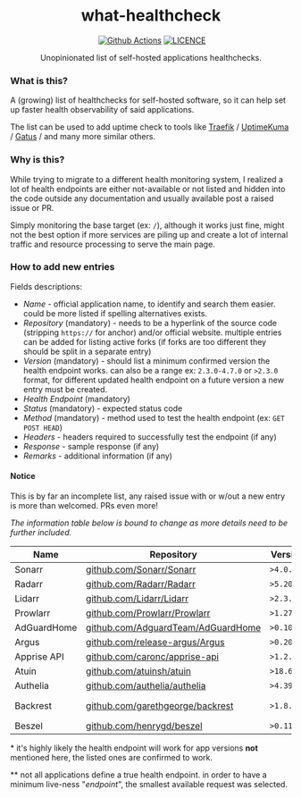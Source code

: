 <h1 align="center">what-healthcheck</h1>

<p align="center">
   <img src="https://img.shields.io/badge/PRs-welcome-brightgreen.svg?style=flat" alt="">
   <a href="https://github.com/peterbuga/what-healthcheck/actions"><img src="https://img.shields.io/github/actions/workflow/status/peterbuga/what-healthcheck/pages/pages-build-deployment" alt="Github Actions"></a>
   <a href="https://github.com/peterbuga/what-healthcheck/blob/master/LICENCE"><img src="https://img.shields.io/github/license/peterbuga/what-healthcheck.svg" alt="LICENCE"></a>
</p>

<p align="center">Unopinionated list of self-hosted applications healthchecks.</p>


### What is this?
A (growing) list of healthchecks for self-hosted software, so it can help set up faster health observability of said applications. 

The list can be used to add uptime check to tools like [Traefik](https://traefik.io/) / [UptimeKuma](https://uptimekuma.org/) / [Gatus](https://gatus.io/) / and many more similar others.

### Why is this?
While trying to migrate to a different health monitoring system, I realized a lot of health endpoints are either not-available or not listed and hidden into the code outside any documentation and usually available post a raised issue or PR.

Simply monitoring the base target (ex: `/`), although it works just fine, might not the best option if more services are piling up and create a lot of internal traffic and resource processing to serve the main page.  

### How to add new entries
Fields descriptions:

- *Name* - official application name, to identify and search them easier. could be more listed if spelling alternatives exists.
- *Repository* (mandatory) - needs to be a hyperlink of the source code (stripping `https://` for anchor) and/or official website. multiple entries can be added for listing active forks (if forks are too different they should be split in a separate entry)
- *Version* (mandatory) - should list a minimum confirmed version the health endpoint works. can also be a range ex: `2.3.0-4.7.0` or `>2.3.0` format, for different updated health endpoint on a future version a new entry must be created.
- *Health Endpoint* (mandatory)
- *Status* (mandatory) - expected status code
- *Method* (mandatory) - method used to test the health endpoint (ex: `GET POST HEAD`)
- *Headers* - headers required to successfully test the endpoint (if any)
- *Response* - sample response (if any)
- *Remarks* - additional information (if any)

#### Notice
This is by far an incomplete list, any raised issue with or w/out a new entry is more than welcomed. PRs even more!  

*The information table below is bound to change as more details need to be further included.*

| Name                | Repository                                                                       | Version*    | Health Endpoint**                        | Status | Method | Headers                         | Remarks        |
|---------------------|----------------------------------------------------------------------------------|-------------|------------------------------------------|--------|--------|---------------------------------|----------------|
| Sonarr              | [github.com/Sonarr/Sonarr](https://github.com/Sonarr/Sonarr)                     | `>4.0.5`    | `/ping`                                  | 200    | GET    |                                 |                |
| Radarr              | [github.com/Radarr/Radarr](https://github.com/Radarr/Radarr)                     | `>5.20.2`   | `/ping`                                  | 200    | GET    |                                 |                |
| Lidarr              | [github.com/Lidarr/Lidarr](https://github.com/Lidarr/Lidarr)                     | `>2.3.3`    | `/ping`                                  | 200    | GET    |                                 |                |
| Prowlarr            | [github.com/Prowlarr/Prowlarr](https://github.com/Prowlarr/Prowlarr)             | `>1.27.3`   | `/ping`                                  | 200    | GET    |                                 |                |
| AdGuardHome         | [github.com/AdguardTeam/AdGuardHome](https://github.com/AdguardTeam/AdGuardHome) | `>0.107.56` | `/control/status`                        | 200    | GET    |                                 |                |
| Argus               | [github.com/release-argus/Argus](https://github.com/release-argus/Argus)         | `>0.20.0`   | `/api/v1/healthcheck`                    | 200    | GET    |                                 |                |
| Apprise API         | [github.com/caronc/apprise-api](https://github.com/caronc/apprise-api)           | `>1.2.0`    | `/status`                                | 200    | GET    |                                 |                |
| Atuin               | [github.com/atuinsh/atuin](https://github.com/atuinsh/atuin)                     | `>18.6.0`   | `/healthz`                               | 200    | GET    |                                 |                |
| Authelia            | [github.com/authelia/authelia](https://github.com/authelia/authelia)             | `>4.39.4`   | `/api/health`                            | 200    | GET    |                                 |                |
| Backrest            | [github.com/garethgeorge/backrest](https://github.com/garethgeorge/backrest)     | `>1.8.1`    | `/v1.Backrest/GetConfig`                 | 200    | POST   | content-type: application/proto |                |
| Beszel              | [github.com/henrygd/beszel](https://github.com/henrygd/beszel)                   | `>0.11.1`   | `/api/health`                            | 200    | GET    |                                 |                |

\* it's highly likely the health endpoint will work for app versions **not** mentioned here, the listed ones are confirmed to work.

\*\* not all applications define a true health endpoint. in order to have a minimum live-ness "*endpoint*", the smallest available request was selected.
